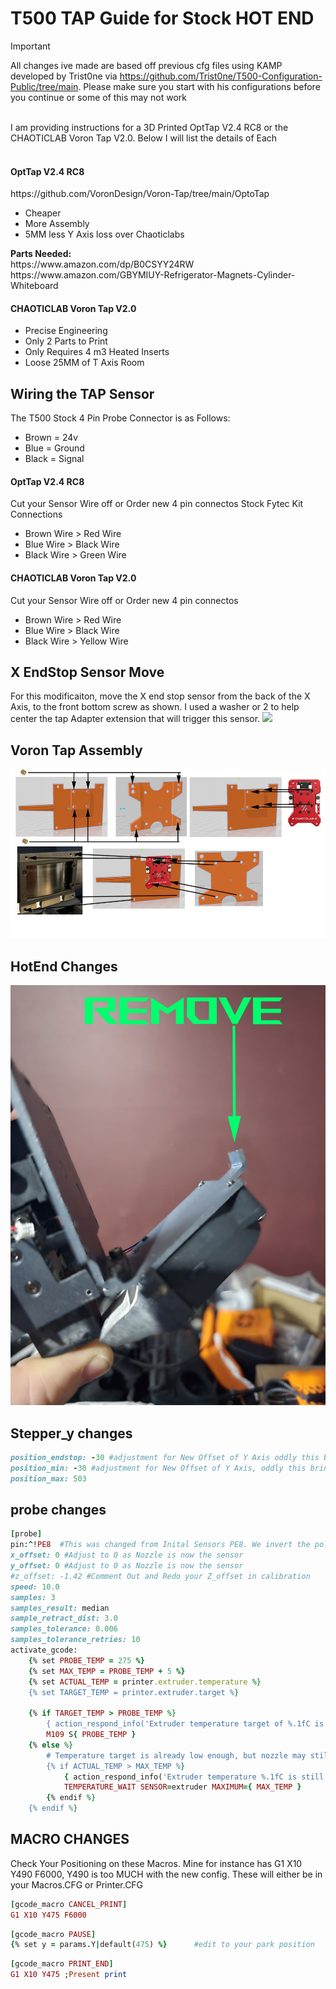  <H1>T500 TAP Guide for Stock HOT END</h1> 

> [!IMPORTANT]
>All changes ive made are based off previous cfg files using KAMP developed by Trist0ne via https://github.com/Trist0ne/T500-Configuration-Public/tree/main. Please make sure you start with his configurations before you continue or some of this may not work

<br />
I am providing instructions for a 3D Printed OptTap V2.4 RC8 or the CHAOTICLAB Voron Tap V2.0. Below I will list the details of Each
<br />
<br />
<h4>OptTap V2.4 RC8</h4>
https://github.com/VoronDesign/Voron-Tap/tree/main/OptoTap
<ul>
<li>Cheaper </li>
<li>More Assembly</li>
<li>5MM less Y Axis loss over Chaoticlabs</li>
</ul>
<b>Parts Needed:</b>
<br />https://www.amazon.com/dp/B0CSYY24RW
<br />https://www.amazon.com/GBYMIUY-Refrigerator-Magnets-Cylinder-Whiteboard


<h4>CHAOTICLAB Voron Tap V2.0</h4>
<ul>
<li>Precise Engineering</li>
<li>Only 2 Parts to Print</li>
<li>Only Requires 4 m3 Heated Inserts</li>
<li>Loose 25MM of T Axis Room</li>
</ul>


<h2>Wiring the TAP Sensor</h2>
The T500 Stock 4 Pin Probe Connector is as Follows:
<ul>
<li>Brown = 24v </li>
<li>Blue = Ground</li>
<li>Black = Signal </li> 
</ul>


<h4>OptTap V2.4 RC8</h4>
Cut your Sensor Wire off or Order new 4 pin connectos
Stock Fytec Kit Connections
<ul>
<li>Brown Wire > Red Wire </li>
<li>Blue Wire > Black Wire</li>
<li>Black Wire > Green Wire</li>
</ul>


<h4>CHAOTICLAB Voron Tap V2.0</h4>
Cut your Sensor Wire off or Order new 4 pin connectos
<ul>
<li>Brown Wire > Red Wire </li>
<li>Blue Wire > Black Wire</li>
<li>Black Wire > Yellow Wire</li>
</ul>

<h2>X EndStop Sensor Move</h2>
For this modificaiton, move the X end stop sensor from the back of the  X Axis, to the front bottom screw as shown. I used a washer or 2 to help center the tap Adapter extension that will trigger this sensor.
<img src="https://github.com/user-attachments/assets/97bec78c-74b7-47c7-9558-208e333e2462"</img>

<h2>Voron Tap Assembly</h2>
<img src="https://github.com/jranger615/T500-TAP/blob/main/VORON%20CNC%20STL/photos/Tap%20Assembly.jpg?raw=true"</img>
<h2>HotEnd Changes</h2>
<img src="https://github.com/jranger615/T500-TAP/blob/main/photos/HotEnd%20Changes.jpg?raw=true"</img>

<h2>Stepper_y changes</h2>

```ruby
position_endstop: -30 #adjustment for New Offset of Y Axis oddly this brings the hotend to the end of the thermal sheet. You coudl set this to 50 to get to closer to the front of the bed
position_min: -30 #adjustment for New Offset of Y Axis, oddly this brings the hotend to the end of the thermal sheet. You coudl set this to 50 to get to closer to the front of the bed
position_max: 503
```
<h2>probe changes</h2>

```ruby
[probe]
pin:^!PE8  #This was changed from Inital Sensors PE8. We invert the polarity (!) and set pull up (^)
x_offset: 0 #Adjust to 0 as Nozzle is now the sensor
y_offset: 0 #Adjust to 0 as Nozzle is now the sensor
#z_offset: -1.42 #Comment Out and Redo your Z_offset in calibration
speed: 10.0
samples: 3
samples_result: median
sample_retract_dist: 3.0
samples_tolerance: 0.006
samples_tolerance_retries: 10
activate_gcode:
    {% set PROBE_TEMP = 275 %}
    {% set MAX_TEMP = PROBE_TEMP + 5 %}
    {% set ACTUAL_TEMP = printer.extruder.temperature %}
    {% set TARGET_TEMP = printer.extruder.target %}

    {% if TARGET_TEMP > PROBE_TEMP %}
        { action_respond_info('Extruder temperature target of %.1fC is too high, lowering to %.1fC' % (TARGET_TEMP, PROBE_TEMP)) }
        M109 S{ PROBE_TEMP }
    {% else %}
        # Temperature target is already low enough, but nozzle may still be too hot.
        {% if ACTUAL_TEMP > MAX_TEMP %}
            { action_respond_info('Extruder temperature %.1fC is still too high, waiting until below %.1fC' % (ACTUAL_TEMP, MAX_TEMP)) }
            TEMPERATURE_WAIT SENSOR=extruder MAXIMUM={ MAX_TEMP }
        {% endif %}
    {% endif %}
```
<h2>MACRO CHANGES</h2>
Check Your Positioning on these Macros. Mine for instance has G1 X10 Y490 F6000, Y490 is too MUCH with the new config. These will either be in your Macros.CFG or Printer.CFG
<br />

```ruby
[gcode_macro CANCEL_PRINT]
G1 X10 Y475 F6000
```

```ruby
[gcode_macro PAUSE] 
{% set y = params.Y|default(475) %}      #edit to your park position
```

```ruby
[gcode_macro PRINT_END]
G1 X10 Y475 ;Present print
```

